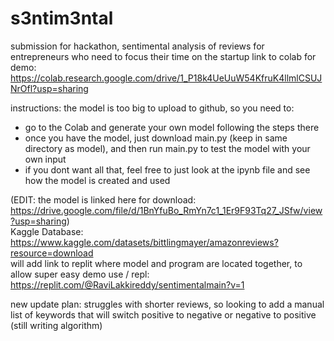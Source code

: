 # s3ntim3ntal
submission for hackathon, sentimental analysis of reviews for entrepreneurs who need to focus their time on the startup
link to colab for demo: https://colab.research.google.com/drive/1_P18k4UeUuW54KfruK4llmlCSUJNrOfl?usp=sharing

instructions:
the model is too big to upload to github, so you need to: 
* go to the Colab and generate your own model following the steps there
* once you have the model, just download main.py (keep in same directory as model), and then run main.py to test the model with your own input
* if you dont want all that, feel free to just look at the ipynb file and see how the model is created and used

(EDIT: the model is linked here for download: https://drive.google.com/file/d/1BnYfuBo_RmYn7c1_1Er9F93Tq27_JSfw/view?usp=sharing) \
Kaggle Database: https://www.kaggle.com/datasets/bittlingmayer/amazonreviews?resource=download \
will add link to replit where model and program are located together, to allow super easy demo use /
repl: https://replit.com/@RaviLakkireddy/sentimentalmain?v=1

new update plan: struggles with shorter reviews, so looking to add a manual list of keywords that will switch positive to negative or negative to positive (still writing algorithm)
